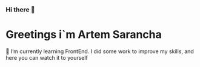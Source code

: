 ### Hi there 👋

<!--
**Aprioren/Aprioren** is a ✨ _special_ ✨ repository because its `README.md` (this file) appears on your GitHub profile.

Here are some ideas to get you started:

- 🔭 I’m currently working on ...
- 🌱 I’m currently learning ...
- 👯 I’m looking to collaborate on ...
- 🤔 I’m looking for help with ...
- 💬 Ask me about ...
- 📫 How to reach me: ...
- 😄 Pronouns: ...
- ⚡ Fun fact: ...
-->
<h1 style="margin 0 auto ">Greetings i`m Artem Sarancha</h1>
<p> 🌱 I’m currently learning FrontEnd. I did some work to improve my skills, and here you can watch it to yourself </p>

